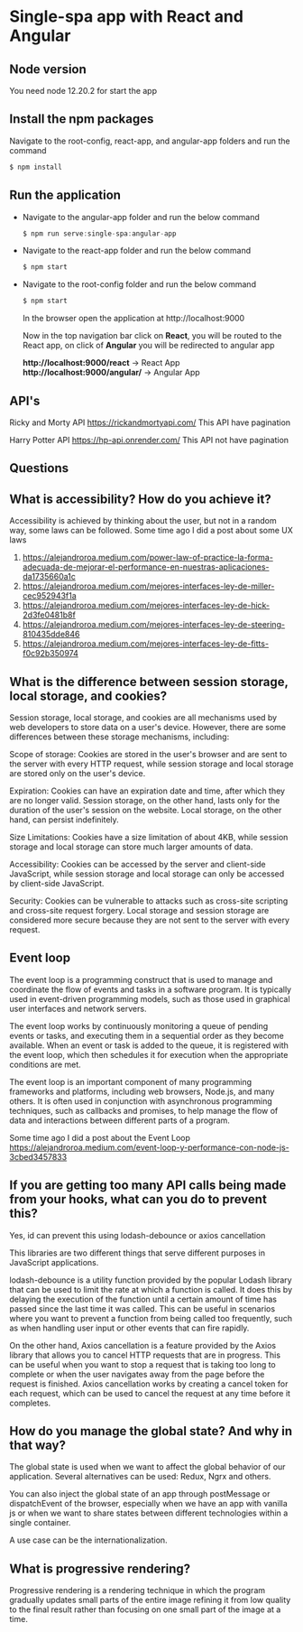 # Single-spa app with React and Angular

## Node version
You need node 12.20.2 for start the app

## Install the npm packages
Navigate to the root-config, react-app, and angular-app folders and run the command
```js
$ npm install
```

## Run the application

- Navigate to the angular-app folder and run the below command
  ```js
  $ npm run serve:single-spa:angular-app
  ```
- Navigate to the react-app folder and run the below command
  ```js
  $ npm start
  ```
- Navigate to the root-config folder and run the below command
  ```js
  $ npm start
  ```
  
  In the browser open the application at http://localhost:9000
  
  Now in the top navigation bar click on **React**, you will be routed to the React app, on click of **Angular** you will be redirected to angular app
  
  **http://localhost:9000/react** -> React App
  **http://localhost:9000/angular/** -> Angular App


## API's

Ricky and Morty API https://rickandmortyapi.com/
This API have pagination

Harry Potter API https://hp-api.onrender.com/
This API not have pagination


## Questions

## What is accessibility? How do you achieve it?

Accessibility is achieved by thinking about the user, but not in a random way, some laws can be followed. Some time ago I did a post about some UX laws

1. https://alejandroroa.medium.com/power-law-of-practice-la-forma-adecuada-de-mejorar-el-performance-en-nuestras-aplicaciones-da1735660a1c
2. https://alejandroroa.medium.com/mejores-interfaces-ley-de-miller-cec952943f1a
3. https://alejandroroa.medium.com/mejores-interfaces-ley-de-hick-2d3fe0481b8f
4. https://alejandroroa.medium.com/mejores-interfaces-ley-de-steering-810435dde846
5. https://alejandroroa.medium.com/mejores-interfaces-ley-de-fitts-f0c92b350974


## What is the difference between session storage, local storage, and cookies?

Session storage, local storage, and cookies are all mechanisms used by web developers to store data on a user's device. However, there are some differences between these storage mechanisms, including:

Scope of storage: Cookies are stored in the user's browser and are sent to the server with every HTTP request, while session storage and local storage are stored only on the user's device.

Expiration: Cookies can have an expiration date and time, after which they are no longer valid. Session storage, on the other hand, lasts only for the duration of the user's session on the website. Local storage, on the other hand, can persist indefinitely.

Size Limitations: Cookies have a size limitation of about 4KB, while session storage and local storage can store much larger amounts of data.

Accessibility: Cookies can be accessed by the server and client-side JavaScript, while session storage and local storage can only be accessed by client-side JavaScript.

Security: Cookies can be vulnerable to attacks such as cross-site scripting and cross-site request forgery. Local storage and session storage are considered more secure because they are not sent to the server with every request.

## Event loop
The event loop is a programming construct that is used to manage and coordinate the flow of events and tasks in a software program. It is typically used in event-driven programming models, such as those used in graphical user interfaces and network servers.

The event loop works by continuously monitoring a queue of pending events or tasks, and executing them in a sequential order as they become available. When an event or task is added to the queue, it is registered with the event loop, which then schedules it for execution when the appropriate conditions are met.

The event loop is an important component of many programming frameworks and platforms, including web browsers, Node.js, and many others. It is often used in conjunction with asynchronous programming techniques, such as callbacks and promises, to help manage the flow of data and interactions between different parts of a program.

Some time ago I did a post about the Event Loop
https://alejandroroa.medium.com/event-loop-y-performance-con-node-js-3cbed3457833


## If you are getting too many API calls being made from your hooks, what can you do to prevent this?

Yes, id can prevent this using lodash-debounce or axios cancellation

This libraries are two different things that serve different purposes in JavaScript applications.

lodash-debounce is a utility function provided by the popular Lodash library that can be used to limit the rate at which a function is called. It does this by delaying the execution of the function until a certain amount of time has passed since the last time it was called. This can be useful in scenarios where you want to prevent a function from being called too frequently, such as when handling user input or other events that can fire rapidly.

On the other hand, Axios cancellation is a feature provided by the Axios library that allows you to cancel HTTP requests that are in progress. This can be useful when you want to stop a request that is taking too long to complete or when the user navigates away from the page before the request is finished. Axios cancellation works by creating a cancel token for each request, which can be used to cancel the request at any time before it completes.

## How do you manage the global state? And why in that way?

The global state is used when we want to affect the global behavior of our application. 
Several alternatives can be used: Redux, Ngrx and others.

You can also inject the global state of an app through postMessage or dispatchEvent of the browser, especially when we have an app with vanilla js or when we want to share states between different technologies within a single container.

A use case can be the internationalization.


## What is progressive rendering?

Progressive rendering is a rendering technique in which the program gradually updates small parts of the entire image refining it from low quality to the final result rather than focusing on one small part of the image at a time.
